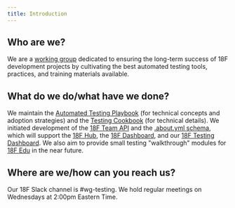 ```yaml
---
title: Introduction
---
```


## Who are we?

We are a [working
group](https://pages.18f.gov/grouplet-playbook/working-groups/) dedicated to
ensuring the long-term success of 18F development projects by cultivating the
best automated testing tools, practices, and training materials available.

## What do we do/what have we done?

We maintain the [Automated Testing
Playbook](https://pages.18f.gov/automated-testing-playbook/) (for technical
concepts and adoption strategies) and the [Testing
Cookbook](https://pages.18f.gov/testing-cookbook) (for technical details). We
initiated development of the [18F Team API](https://team-api.18f.gov/api/) and
the [.about.yml
schema](https://github.com/18F/team-api/tree/master/scripts/about/), which
will support the [18F Hub](https://hub.18f.gov/), the [18F
Dashboard](https://18f.gsa.gov/dashboard/), and our [18F Testing
Dashboard](https://github.com/18F/github-dashing/). We also aim to provide
small testing "walkthrough" modules for [18F Edu](https://pages.18f.gov/edu/)
in the near future.

## Where are we/how can you reach us?

Our 18F Slack channel is #wg-testing. We hold regular meetings on Wednesdays
at 2:00pm Eastern Time.

